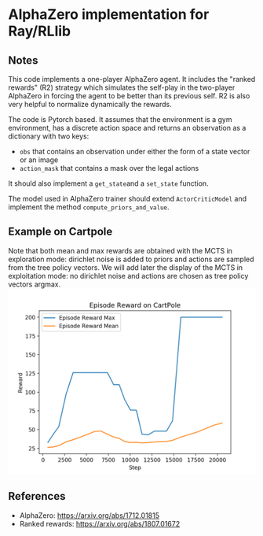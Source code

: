 # AlphaZero implementation for Ray/RLlib
## Notes

This code implements a one-player AlphaZero agent. It includes the "ranked rewards" (R2) strategy which simulates the self-play in the two-player AlphaZero in forcing the agent to be better than its previous self. R2 is also very helpful to normalize dynamically the rewards. 

The code is Pytorch based. It assumes that the environment is a gym environment, has a discrete action space and returns an observation as a dictionary with two keys:

 - `obs` that contains an observation under either the form of a state vector or an image
 - `action_mask` that contains a mask over the legal actions
 
 It should also implement a `get_state`and a `set_state` function.
 
 The model used in AlphaZero trainer should extend `ActorCriticModel` and implement the method `compute_priors_and_value`. 
 
## Example on Cartpole

Note that both mean and max rewards are obtained with the MCTS in exploration mode: dirichlet noise is added to priors and actions are sampled from the tree policy vectors. We will add later the display of the MCTS in exploitation mode: no dirichlet noise and actions are chosen as tree policy vectors argmax.
![cartpole_plot](doc/cartpole_plot.png)

## References

- AlphaZero: https://arxiv.org/abs/1712.01815
- Ranked rewards: https://arxiv.org/abs/1807.01672
    